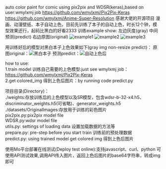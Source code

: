 auto color paint for comic using pix2pix and WDSR(keras),based on user:wmylxmj job
https://github.com/wmylxmj/Pix2Pix-Keras
https://github.com/wmylxmj/Anime-Super-Resolution
感谢大佬的开源项目
漫画、动漫壁纸、本子自动上色，目前先训练了本子的自动上色，时长12个钟，模型效果还行，起码比黑白的好看2333
训练example show:
左边灰度(gray) 中间预测(predict) 右边原图(original)
![example1](/images/1.PNG)
![example2](/images/2.PNG)
![example3](/images/3.PNG)

用训练好后的模型对黑白本子上色效果如下(gray img non-resize predict)：
原图original：![黑白本子](/images/9.jpg)
预测predict：![自动上色后](/images/combine_9.jpg)

how to use:
<br/>1.train model 训练自己需要的上色模型:just see wmylxmj job：https://github.com/wmylxmj/Pix2Pix-Keras
<br/>2.get colored_img 得到上色后图片：by running code predict.py 

项目目录(Directory)：
<br/>./weights:存放训练后的上色模型以及SR模型，包含wdsr-b-32-x4.h5、discriminator_weights.h5(可省略)、generator_weights.h5
<br/>./datasets/OriginalImages:存放用于训练的彩色图片
<br/>pix2pix.py:pix2pix model file
<br/>WDSR.py:wdsr model file
<br/>utils.py: settings of loading data 设置加载数据的方法等
<br/>prepare.py: pre-step before you start train 训练前的预处理数据
<br/>predict.py: using trained model get colored img 得到上色后图片

使用Mo平台部署在线测试(Deploy test online):支持javascript、curl、python
可使用API测试效果,调用API传入图片，返回上色后图片的base64字符串，转成img即可

